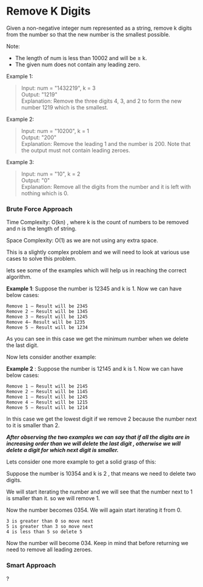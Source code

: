 # Remove K Digits
Given a non-negative integer num represented as a string, remove k digits from the number so that the new number is the smallest possible.

Note:

* The length of num is less than 10002 and will be ≥ k.
* The given num does not contain any leading zero.

Example 1:

>Input: num = "1432219", k = 3   
>Output: "1219"   
>Explanation: Remove the three digits 4, 3, and 2 to form the new number 1219 which is the smallest.

Example 2:

>Input: num = "10200", k = 1   
>Output: "200"   
>Explanation: Remove the leading 1 and the number is 200. Note that the output must not contain leading zeroes.

Example 3:

>Input: num = "10", k = 2   
>Output: "0"   
>Explanation: Remove all the digits from the number and it is left with nothing which is 0.

### Brute Force Approach
Time Complexity: O(kn) , where k is the count of numbers to be removed and n is the length of string.

Space Complexity: O(1) as we are not using any extra space.

This is a slightly complex problem and we will need to look at various use cases to solve this problem.

lets see some of the examples which will help us in reaching the correct algorithm.

**Example 1**: Suppose the number is 12345 and k is 1. Now we can have below cases:

    Remove 1 — Result will be 2345
    Remove 2 — Result will be 1345
    Remove 3 — Result will be 1245
    Remove 4— Result will be 1235
    Remove 5 — Result will be 1234

As you can see in this case we get the minimum number when we delete the last digit.

Now lets consider another example:

**Example 2** : Suppose the number is 12145 and k is 1. Now we can have below cases:

    Remove 1 — Result will be 2145
    Remove 2 — Result will be 1145
    Remove 1 — Result will be 1245
    Remove 4 — Result will be 1215
    Remove 5 — Result will be 1214

In this case we get the lowest digit if we remove 2 because the number next to it is smaller than 2.

***After observing the two examples we can say that if all the digits are in increasing order than we will delete the last digit , otherwise we will delete a digit for which next digit is smaller.***

Lets consider one more example to get a solid grasp of this:

Suppose the number is 10354 and k is 2 , that means we need to delete two digits.

We will start iterating the number and we will see that the number next to 1 is smaller than it. so we will remove 1.

Now the number becomes 0354. We will again start iterating it from 0.

    3 is greater than 0 so move next
    5 is greater than 3 so move next
    4 is less than 5 so delete 5

Now the number will become 034. Keep in mind that before returning we need to remove all leading zeroes.

### Smart Approach
?
